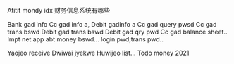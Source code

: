 Atitit mondy idx 财务信息系统有哪些

Bank gad info
Cc gad info a,
Debit gadinfo a
Cc gad query pwsd
Cc gad trans bswd
Debit gad trans bswd
Debit gad qry pwd
Cc gad balance sheet..
Impt net app abt money bswd... login pwd,trans pwd..


Yaojeo  receive
Dwiwai jyekwe
Huwijeo list...
Todo money 2021 



